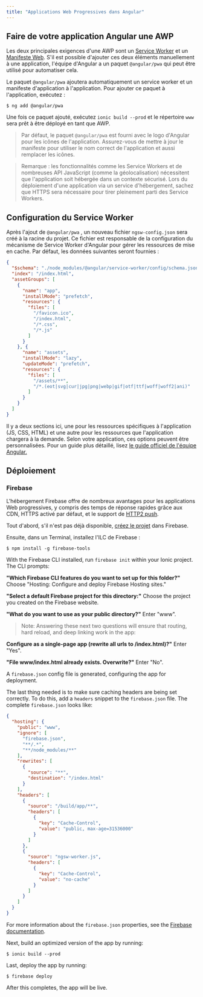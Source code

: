 ```yaml
---
title: "Applications Web Progressives dans Angular"
---
```



## Faire de votre application Angular une AWP


Les deux principales exigences d'une AWP sont un <a href="https://developers.google.com/web/fundamentals/primers/service-workers/" target="_blank">Service Worker</a> et un <a href="https://developers.google.com/web/fundamentals/web-app-manifest/" target="_blank">Manifeste Web</a>. S'il est possible d'ajouter ces deux éléments manuellement à une application, l'équipe d'Angular a un paquet `@angular/pwa` qui peut être utilisé pour automatiser cela.

Le paquet `@angular/pwa` ajoutera automatiquement un service worker et un manifeste d'application à l'application. Pour ajouter ce paquet à l'application, exécutez :

```shell
$ ng add @angular/pwa
```

Une fois ce paquet ajouté, exécutez `ionic build --prod` et le répertoire `www` sera prêt à être déployé en tant que AWP.

> Par défaut, le paquet `@angular/pwa` est fourni avec le logo d'Angular pour les icônes de l'application. Assurez-vous de mettre à jour le manifeste pour utiliser le nom correct de l'application et aussi remplacer les icônes.


> Remarque : les fonctionnalités comme les Service Workers et de nombreuses API JavaScript (comme la géolocalisation) nécessitent que l'application soit hébergée dans un contexte sécurisé. Lors du déploiement d'une application via un service d'hébergement, sachez que HTTPS sera nécessaire pour tirer pleinement parti des Service Workers.

## Configuration du Service Worker

Après l'ajout de `@angular/pwa` , un nouveau fichier `ngsw-config.json` sera créé à la racine du projet. Ce fichier est responsable de la configuration du mécanisme de Service Worker d'Angular pour gérer les ressources de mise en cache. Par défaut, les données suivantes seront fournies :

```json
{
  "$schema": "./node_modules/@angular/service-worker/config/schema.json",
  "index": "/index.html",
  "assetGroups": [
    {
      "name": "app",
      "installMode": "prefetch",
      "resources": {
        "files": [
          "/favicon.ico",
          "/index.html",
          "/*.css",
          "/*.js"
        ]
      }
    }, {
      "name": "assets",
      "installMode": "lazy",
      "updateMode": "prefetch",
      "resources": {
        "files": [
          "/assets/**",
          "/*.(eot|svg|cur|jpg|png|webp|gif|otf|ttf|woff|woff2|ani)"
        ]
      }
    }
  ]
}
```

Il y a deux sections ici, une pour les ressources spécifiques à l'application (JS, CSS, HTML) et une autre pour les ressources que l'application chargera à la demande. Selon votre application, ces options peuvent être personnalisées. Pour un guide plus détaillé, lisez [le guide officiel de l'équipe Angular.](https://angular.io/guide/service-worker-config)


## Déploiement

### Firebase

L'hébergement Firebase offre de nombreux avantages pour les applications Web progressives, y compris des temps de réponse rapides grâce aux CDN, HTTPS activé par défaut, et le support de [HTTP2 push](https://firebase.googleblog.com/2016/09/http2-comes-to-firebase-hosting.html).

Tout d'abord, s'il n'est pas déjà disponible, [créez le projet](https://console.firebase.google.com) dans Firebase.

Ensuite, dans un Terminal, installez l'ILC de Firebase :

```shell
$ npm install -g firebase-tools
```

With the Firebase CLI installed, run `firebase init` within your Ionic project. The CLI prompts:

**"Which Firebase CLI features do you want to set up for this folder?"**  Choose "Hosting: Configure and deploy Firebase Hosting sites."

**"Select a default Firebase project for this directory:"** Choose the project you created on the Firebase website.

**"What do you want to use as your public directory?"** Enter "www".

> Note: Answering these next two questions will ensure that routing, hard reload, and deep linking work in the app:

**Configure as a single-page app (rewrite all urls to /index.html)?"** Enter "Yes".

**"File www/index.html already exists. Overwrite?"** Enter "No".

A `firebase.json` config file is generated, configuring the app for deployment.

The last thing needed is to make sure caching headers are being set correctly. To do this, add a `headers` snippet to the `firebase.json` file. The complete `firebase.json` looks like:

```json
{
  "hosting": {
    "public": "www",
    "ignore": [
      "firebase.json",
      "**/.*",
      "**/node_modules/**"
    ],
    "rewrites": [
      {
        "source": "**",
        "destination": "/index.html"
      }
    ],
    "headers": [
      {
        "source": "/build/app/**",
        "headers": [
          {
            "key": "Cache-Control",
            "value": "public, max-age=31536000"
          }
        ]
      },
      {
        "source": "ngsw-worker.js",
        "headers": [
          {
            "key": "Cache-Control",
            "value": "no-cache"
          }
        ]
      }
    ]
  }
}
```

For more information about the `firebase.json` properties, see the [Firebase documentation](https://firebase.google.com/docs/hosting/full-config#section-firebase-json).

Next, build an optimized version of the app by running:

```shell
$ ionic build --prod
```

Last, deploy the app by running:

```shell
$ firebase deploy
```

After this completes, the app will be live.
